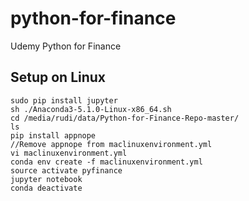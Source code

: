 # python-for-finance
Udemy Python for Finance

## Setup on Linux
```
sudo pip install jupyter
sh ./Anaconda3-5.1.0-Linux-x86_64.sh
cd /media/rudi/data/Python-for-Finance-Repo-master/
ls
pip install appnope
//Remove appnope from maclinuxenvironment.yml
vi maclinuxenvironment.yml 
conda env create -f maclinuxenvironment.yml 
source activate pyfinance
jupyter notebook
conda deactivate
```